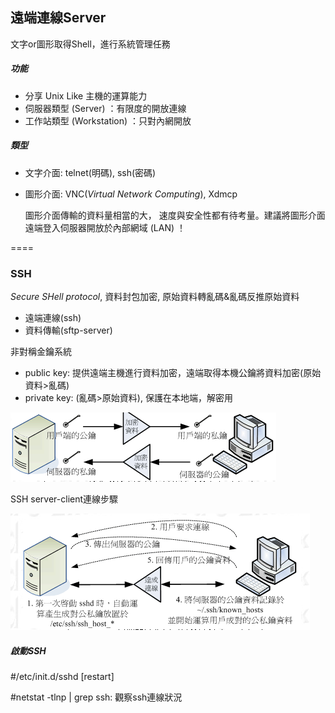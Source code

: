## 遠端連線Server

文字or圖形取得Shell，進行系統管理任務  

##### 功能
- 分享 Unix Like 主機的運算能力
- 伺服器類型 (Server) ：有限度的開放連線
- 工作站類型 (Workstation) ：只對內網開放

##### 類型
- 文字介面: telnet(明碼), ssh(密碼)
- 圖形介面: VNC(_Virtual Network Computing_), Xdmcp

	圖形介面傳輸的資料量相當的大， 速度與安全性都有待考量。建議將圖形介面遠端登入伺服器開放於內部網域 (LAN) ！

====

### SSH

_Secure SHell protocol_, 資料封包加密, 原始資料轉亂碼&亂碼反推原始資料
- 遠端連線(ssh)
- 資料傳輸(sftp-server)

非對稱金鑰系統

- public key: 提供遠端主機進行資料加密，遠端取得本機公鑰將資料加密(原始資料>亂碼)
- private key: (亂碼>原始資料), 保護在本地端，解密用

![](./img/RemoteCtrl_1.PNG)

SSH server-client連線步驟

![](./img/RemoteCtrl_2.PNG)

##### 啟動SSH

#/etc/init.d/sshd [restart]

#netstat -tlnp | grep ssh: 觀察ssh連線狀況